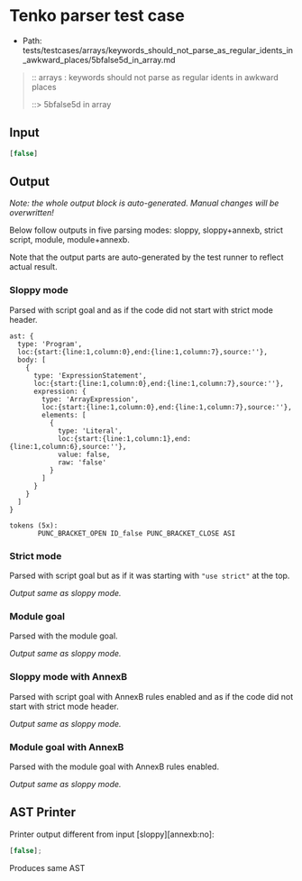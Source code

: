 # Tenko parser test case

- Path: tests/testcases/arrays/keywords_should_not_parse_as_regular_idents_in_awkward_places/5bfalse5d_in_array.md

> :: arrays : keywords should not parse as regular idents in awkward places
>
> ::> 5bfalse5d in array

## Input

`````js
[false]
`````

## Output

_Note: the whole output block is auto-generated. Manual changes will be overwritten!_

Below follow outputs in five parsing modes: sloppy, sloppy+annexb, strict script, module, module+annexb.

Note that the output parts are auto-generated by the test runner to reflect actual result.

### Sloppy mode

Parsed with script goal and as if the code did not start with strict mode header.

`````
ast: {
  type: 'Program',
  loc:{start:{line:1,column:0},end:{line:1,column:7},source:''},
  body: [
    {
      type: 'ExpressionStatement',
      loc:{start:{line:1,column:0},end:{line:1,column:7},source:''},
      expression: {
        type: 'ArrayExpression',
        loc:{start:{line:1,column:0},end:{line:1,column:7},source:''},
        elements: [
          {
            type: 'Literal',
            loc:{start:{line:1,column:1},end:{line:1,column:6},source:''},
            value: false,
            raw: 'false'
          }
        ]
      }
    }
  ]
}

tokens (5x):
       PUNC_BRACKET_OPEN ID_false PUNC_BRACKET_CLOSE ASI
`````

### Strict mode

Parsed with script goal but as if it was starting with `"use strict"` at the top.

_Output same as sloppy mode._

### Module goal

Parsed with the module goal.

_Output same as sloppy mode._

### Sloppy mode with AnnexB

Parsed with script goal with AnnexB rules enabled and as if the code did not start with strict mode header.

_Output same as sloppy mode._

### Module goal with AnnexB

Parsed with the module goal with AnnexB rules enabled.

_Output same as sloppy mode._

## AST Printer

Printer output different from input [sloppy][annexb:no]:

````js
[false];
````

Produces same AST
